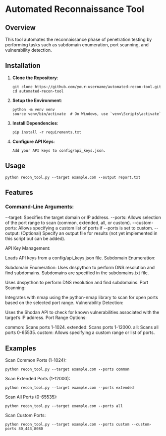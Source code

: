 # Automated Reconnaissance Tool

## Overview

This tool automates the reconnaissance phase of penetration testing by performing tasks such as subdomain enumeration, port scanning, and vulnerability detection.

## Installation

1. **Clone the Repository**:
   ```
   git clone https://github.com/your-username/automated-recon-tool.git
   cd automated-recon-tool
   ```

2. **Setup the Environment**:
   ```
   python -m venv venv
   source venv/bin/activate  # On Windows, use `venv\Scripts\activate`
   ```

3. **Install Dependencies**:
   ```
   pip install -r requirements.txt
   ```

4. **Configure API Keys**:
   ```
   Add your API keys to config/api_keys.json.
   ```

## Usage

```
python recon_tool.py --target example.com --output report.txt
```

## Features

### Command-Line Arguments:

--target: Specifies the target domain or IP address.
--ports: Allows selection of the port range to scan (common, extended, all, or custom).
--custom-ports: Allows specifying a custom list of ports if --ports is set to custom.
--output: (Optional) Specify an output file for results (not yet implemented in this script but can be added).


API Key Management:

Loads API keys from a config/api_keys.json file.
Subdomain Enumeration:

Subdomain Enumeration:
Uses dnspython to perform DNS resolution and find subdomains. Subdomains are specified in the subdomains.txt file.

Uses dnspython to perform DNS resolution and find subdomains.
Port Scanning:

Integrates with nmap using the python-nmap library to scan for open ports based on the selected port range.
Vulnerability Detection:

Uses the Shodan API to check for known vulnerabilities associated with the target’s IP address.
Port Range Options:

common: Scans ports 1-1024.
extended: Scans ports 1-12000.
all: Scans all ports 0-65535.
custom: Allows specifying a custom range or list of ports.


## Examples

Scan Common Ports (1-1024):
```
python recon_tool.py --target example.com --ports common
```

Scan Extended Ports (1-12000):
```
python recon_tool.py --target example.com --ports extended
```

Scan All Ports (0-65535):
```
python recon_tool.py --target example.com --ports all
```

Scan Custom Ports:
```
python recon_tool.py --target example.com --ports custom --custom-ports 80,443,8080
```
